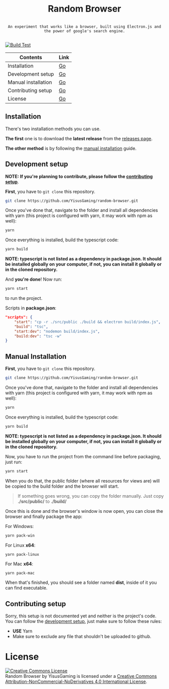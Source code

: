 <div align="center" style="display:flex;flex-direction:column;">
    <h1>Random Browser</h1>

    An experiment that works like a browser, built using Electron.js and the power of google's search engine.
</div>

[![Build Test](https://github.com/YisusGaming/random-browser/actions/workflows/integrate.yml/badge.svg?branch=main)](https://github.com/YisusGaming/random-browser/actions/workflows/integrate.yml)

| Contents | Link |
|--------|------|
|Installation|[Go](#installation)|
|Development setup |[Go](#development-setup)|
|Manual installation|[Go](#manual-installation)|
|Contributing setup|[Go](#contributing-setup)|
|License|[Go](#license)

## Installation
There's two installation methods you can use. 

**The first** one is to download the **latest release** from the [releases page](https://github.com/YisusGaming/random-browser/releases).

**The other method** is by following the [manual installation](#manual-installation) guide.

## Development setup

**NOTE: If you're planning to contribute, please follow the [contributing setup](#contributing-setup)**.

**First**, you have to `git clone` this repository.
```bash
git clone https://github.com/YisusGaming/random-browser.git
```

Once you've done that, navigate to the folder and install all dependencies with yarn (this project is configured with yarn, it may work with npm as well):

```bash
yarn
```

Once everything is installed, build the typescript code:
```bash
yarn build
```
**NOTE: typescript is not listed as a dependency in package.json. It should be installed globally on your computer, if not, you can install it globally or in the cloned repository.**

And **you're done**! Now run:
```bash
yarn start
```
to run the project.

Scripts in **package.json**:
```json
"scripts": {
    "start": "cp -r ./src/public ./build && electron build/index.js",
    "build": "tsc",
    "start:dev": "nodemon build/index.js",
    "build:dev": "tsc -w"
}
```

## Manual Installation

**First**, you have to `git clone` this repository.
```bash
git clone https://github.com/YisusGaming/random-browser.git
```

Once you've done that, navigate to the folder and install all dependencies with yarn (this project is configured with yarn, it may work with npm as well):

```bash
yarn
```

Once everything is installed, build the typescript code:
```bash
yarn build
```
**NOTE: typescript is not listed as a dependency in package.json. It should be installed globally on your computer, if not, you can install it globally or in the cloned repository.**

Now, you have to run the project from the command line before packaging, just run:

```bash
yarn start
```

When you do that, the public folder (where all resources for views are) will be copied to the build folder and the browser will start.

> If something goes wrong, you can copy the folder manually. Just copy **./src/public/** to **./build/**

Once this is done and the browser's window is now open, you can close the browser and finally package the app:

For Windows:
```bash
yarn pack-win
```

For Linux **x64**:
```
yarn pack-linux
```

For Mac **x64**:
```bash
yarn pack-mac
```

When that's finished, you should see a folder named **dist**, inside of it you can find executable.

## Contributing setup
Sorry, this setup is not documented yet and neither is the project's code. You can follow the [development setup](#development-setup), just make sure to follow these rules:

- **USE** Yarn
- Make sure to exclude any file that shouldn't be uploaded to github.

# License
<a rel="license" href="http://creativecommons.org/licenses/by-nc-nd/4.0/"><img alt="Creative Commons License" style="border-width:0" src="https://i.creativecommons.org/l/by-nc-nd/4.0/88x31.png" /></a><br /><span xmlns:dct="http://purl.org/dc/terms/" property="dct:title">Random Browser</span> by <span xmlns:cc="http://creativecommons.org/ns#" property="cc:attributionName">YisusGaming</span> is licensed under a <a rel="license" href="http://creativecommons.org/licenses/by-nc-nd/4.0/">Creative Commons Attribution-NonCommercial-NoDerivatives 4.0 International License</a>.

